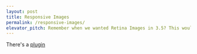 ```yaml
---
layout: post
title: Responsive Images
permalink: /responsive-images/
elevator_pitch: Remember when we wanted Retina Images in 3.5? This would have helped.
---
```


There's a [plugin](https://github.com/ResponsiveImagesCG/wp-tevko-responsive-images)